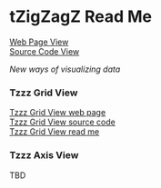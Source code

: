 tZigZagZ Read Me
===

[Web Page View]( tzigzagz.github.io/index.html )  
[Source Code View]( https://github.com/tzigzagz/tzigzagz.github.io )

_New ways of visualizing data_

### Tzzz Grid View 

[Tzzz Grid View web page]( http://tzigzagz.github.io/tzzz-grid-view/r1/tzzz-grid-view-r1.html )  
[Tzzz Grid View source code]( https://github.com/tzigzagz/tzigzagz.github.io/tree/master/tzzz-grid-view )  
[Tzzz Grid View read me]( http://tzigzagz.github.io/tzzz-grid-view/index.html )

### Tzzz Axis View

TBD
